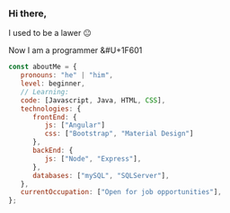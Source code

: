 ### Hi there,

  <p>I used to be a lawer &#128528 </p>
  <p>Now I am a programmer &#U+1F601 </p>

```javascript
const aboutMe = {
   pronouns: "he" | "him",
   level: beginner,
   // Learning:
   code: [Javascript, Java, HTML, CSS],
   technologies: {
      frontEnd: {
         js: ["Angular"]
         css: ["Bootstrap", "Material Design"]
      },
      backEnd: {
         js: ["Node", "Express"],
      },
      databases: ["mySQL", "SQLServer"],
   },
   currentOccupation: ["Open for job opportunities"],
};
```
</br></br>
